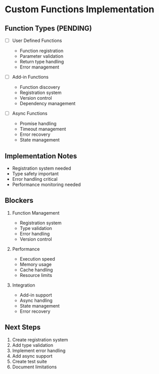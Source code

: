 # Custom Functions Implementation

## Function Types (PENDING)
- [ ] User Defined Functions
  - Function registration
  - Parameter validation
  - Return type handling
  - Error management

- [ ] Add-in Functions
  - Function discovery
  - Registration system
  - Version control
  - Dependency management

- [ ] Async Functions
  - Promise handling
  - Timeout management
  - Error recovery
  - State management

## Implementation Notes
- Registration system needed
- Type safety important
- Error handling critical
- Performance monitoring needed

## Blockers
1. Function Management
   - Registration system
   - Type validation
   - Error handling
   - Version control

2. Performance
   - Execution speed
   - Memory usage
   - Cache handling
   - Resource limits

3. Integration
   - Add-in support
   - Async handling
   - State management
   - Error recovery

## Next Steps
1. Create registration system
2. Add type validation
3. Implement error handling
4. Add async support
5. Create test suite
6. Document limitations